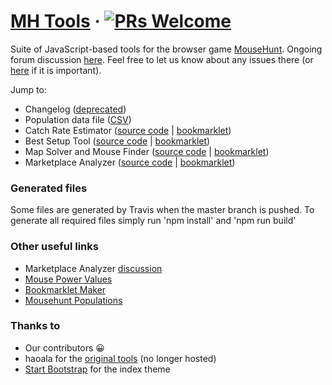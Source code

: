 # [MH Tools](https://tsitu.github.io/MH-Tools/) &middot; [![PRs Welcome](https://img.shields.io/badge/PRs-welcome-brightgreen.svg)](https://github.com/tsitu/MH-Tools/pulls)

Suite of JavaScript-based tools for the browser game [MouseHunt](https://www.mousehuntgame.com/). Ongoing forum discussion [here](https://www.mousehuntgame.com/forum/showthread.php?95543-Catch-Rate-Calculator&goto=newpost). Feel free to let us know about any issues there (or [here](https://github.com/tsitu/MH-Tools/issues) if it is important).

Jump to:

 - Changelog ([deprecated](https://github.com/tsitu/MH-Tools/blob/gh-pages/CHANGELOG.md))
 - Population data file ([CSV](https://github.com/tsitu/MH-Tools/blob/gh-pages/data/populations.csv))
 - Catch Rate Estimator ([source code](https://github.com/tsitu/MH-Tools/blob/gh-pages/src/cre.js) | [bookmarklet](https://github.com/tsitu/MH-Tools/blob/gh-pages/src/crebookmarklet.js))
 - Best Setup Tool ([source code](https://github.com/tsitu/MH-Tools/blob/gh-pages/src/setup.js) | [bookmarklet](https://github.com/tsitu/MH-Tools/blob/gh-pages/src/setupbookmarklet.js))
 - Map Solver and Mouse Finder ([source code](https://github.com/tsitu/MH-Tools/blob/gh-pages/src/map.js) | [bookmarklet](https://github.com/tsitu/MH-Tools/blob/gh-pages/src/mapbookmarklet.js))
 - Marketplace Analyzer ([source code](https://github.com/tsitu/MH-Tools/blob/gh-pages/src/analyzer.js) | [bookmarklet](https://github.com/tsitu/MH-Tools/blob/gh-pages/src/mapbookmarklet.js))

### Generated files
Some files are generated by Travis when the master branch is pushed. 
To generate all required files simply run 'npm install' and 'npm run build'

### Other useful links

 - Marketplace Analyzer [discussion](https://www.mousehuntgame.com/forum/showthread.php?126255-Marketplace-Analyzer&goto=newpost)
 - [Mouse Power Values](https://docs.google.com/spreadsheets/d/1cGu0eG0Fgwf-OWFAfed_tVJC0GQh-j6utxiSDdWRFZE/)
 - [Bookmarklet Maker](http://www.bookmarklets.org/maker/)
 - [Mousehunt Populations](https://docs.google.com/spreadsheets/d/1Y_urUwbp7XpbL9vRV4w4uoexkIM_DbuAc5Fb1JL_u20/edit?usp=sharing)

### Thanks to

* Our contributors :grinning:
* haoala for the [original tools](https://dl.dropboxusercontent.com/u/14589881/index.html) (no longer hosted)
* [Start Bootstrap](https://github.com/davidtmiller) for the index theme